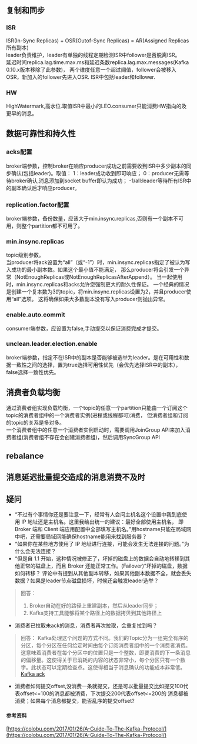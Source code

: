 ## 复制和同步
### ISR
ISR(In-Sync Replicas) + OSR(Outof-Sync Replicas) = AR(Assigned Replicas 所有副本)  
leader负责维护，leader有单独的线程定期检测ISR中follower是否脱离ISR。  
延迟时间replica.lag.time.max.ms和延迟条数replica.lag.max.messages(Kafka 0.10.x版本移除了此参数)，
两个维度任意一个超过阈值，follower会被移入OSR，新加入的follower先进入OSR.
ISR中包括leader和follower.
### HW
HighWatermark,高水位.取值ISR中最小的LEO.consumer只能消费HW指向的及更早的消息。

## 数据可靠性和持久性
### acks配置
broker端参数，控制broker在响应producer成功之前需要收到ISR中多少副本的同步确认(包括leader)。取值：
1：leader成功收到即可响应；
0：producer无需等待broker确认,消息添加到socket buffer即认为成功；
-1/all:leader等待所有ISR中的副本确认后才响应producer。
### replication.factor配置
broker端参数，备份数量，应该大于min.insync.replicas,否则有一个副本不可用，则整个partition都不可用了。
### min.insync.replicas
topic级别参数。  
当producer将ack设置为“all”（或“-1”）时，min.insync.replicas指定了被认为写入成功的最小副本数。如果这个最小值不能满足，
那么producer将会引发一个异常（NotEnoughReplicas或NotEnoughReplicasAfterAppend）。
当一起使用时，min.insync.replicas和acks允许您强制更大的耐久性保证。 
一个经典的情况是创建一个复本数为3的topic，将min.insync.replicas设置为2，并且producer使用“all”选项。 
这将确保如果大多数副本没有写入producer则抛出异常。
### enable.auto.commit
consumer端参数，应设置为false,手动提交以保证消费完成才提交。
### unclean.leader.election.enable
broker端参数，指定不在ISR中的副本是否能够被选举为leader。是在可用性和数据一致性之间的选择，置为true选择可用性优先（会优先选择ISR中的副本），
false选择一致性优先。

## 消费者负载均衡
通过消费者组实现负载均衡，一个topic的任意一个partition只能由一个订阅这个topic的消费者组中的一个消费者实例(进程或线程都可)消费，
但消费者组和订阅的topic的关系是多对多。  
一个消费者组中的任意一个消费者实例启动时，需要调用JoinGroup API来加入消费者组(消费者组不存在会创建消费者组)，然后调用SyncGroup API
## rebalance
## 消息延迟批量提交造成的消息消费不及时

## 疑问

- “不过有个事情你还是要注意一下，经常有人会问主机名这个设置中我到底使用 IP 地址还是主机名。这里我给出统一的建议：最好全部使用主机名，
即 Broker 端和 Client 端应用配置中全部填写主机名。”用hostname只能在局域网中吧，还需要局域网能确保hostname能用来找到服务器？
- “如果你在某些地方使用了 IP 地址进行连接，可能会发生无法连接的问题。”为什么会无法连接？
- “但是自 1.1 开始，这种情况被修正了，坏掉的磁盘上的数据会自动地转移到其他正常的磁盘上，而且 Broker 还能正常工作。(Failover)”坏掉的磁盘，数据如何转移？
评论中有提到从其他副本转移，如果其他副本数据不全，就会丢失数据？如果是leader节点磁盘损坏，时候还会触发leader选举？
>回答：
> 1. Broker自动在好的路径上重建副本，然后从leader同步；  
> 2. Kafka支持工具能够将某个路径上的数据拷贝到其他路径上

- 消费者已拉取未ack的消息，消费者再次拉取，会重复拉到吗？
>回答：
>Kafka处理这个问题的方式不同。我们的Topic分为一组完全有序的分区，每个分区在任何给定时间由每个订阅消费者组中的一个消费者消费。这意味着消费者在每个分区中的位置只是一个整数，即要消费的下一条消息的偏移量。这使得关于已消耗的内容的状态非常小，每个分区只有一个数字。此状态可以定期检查点。这使得相当于消息确认的功能成本非常低。  
[Kafka ack](http://bcxw.net/article/671.html)

- 消费者如何提交offset,没消费一条就提交，还是可以批量提交比如提交100代表offset<=100的消息都被消费，下次提交200代表offset<=200的
消息都被消费；如果每个消息都提交，能否乱序的提交offset?


#### 参考资料
[https://colobu.com/2017/01/26/A-Guide-To-The-Kafka-Protocol/](https://colobu.com/2017/01/26/A-Guide-To-The-Kafka-Protocol/)